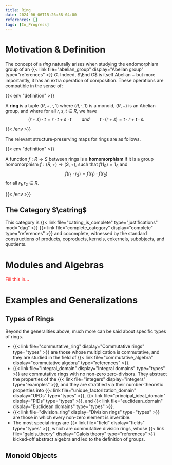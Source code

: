 ```yaml
---
title: Ring
date: 2024-06-06T15:26:58-04:00
references: []
tags: [In_Progress]
---
```


# Motivation & Definition

The concept of a *ring* naturally arises when studying the endomorphism group of an {{< link file="abelian_group" display="Abelian group" type="references" >}} $G$. Indeed, $\End G$ is itself Abelian $-$ but more importantly, it has an extra operation of composition. These operations are compatible in the sense of:

{{< env "definition" >}}

A **ring** is a tuple $(R,+,\cdot,1)$ where $(R,\cdot,1)$ is a monoid, $(R,+)$ is an Abelian group, and where for all $r,s,t\in R$, we have
$$\begin{equation}
    (r+s)\cdot t=r\cdot t+s\cdot t\ \ \ \ \ \ \ \ \mathit{and}\ \ \ \ \ \ \ \ t\cdot(r+s)=t\cdot r+t\cdot s.
\end{equation}$$

{{< /env >}}

The relevant structure-preserving maps for rings are as follows.

{{< env "definition" >}}

A function $f:R\to S$ between rings is a **homomorphism** if it is a group homomorphism $f:(R,+)\to(S,+)$, such that $f(1_R)=1_S$ and
$$\begin{equation}
    f(r_1\cdot r_2)=f(r_1)\cdot f(r_2)
\end{equation}$$
for all $r_1,r_2\in R$.

{{< /env >}}

## The Category $\catring$

This category is {{< link file="catring_is_complete" type="justifications" mod="dag" >}} {{< link file="complete_category" display="complete" type="references" >}} and cocomplete, witnessed by the standard constructions of products, coproducts, kernels, cokernels, subobjects, and quotients.

# Modules and Algebras



<span style="color:red">Fill this in...</span>

# Examples and Generalizations

## Types of Rings

Beyond the generalities above, much more can be said about specific types of rings.
* {{< link file="commutative_ring" display="Commutative rings" type="types" >}} are those whose multiplication is commutative, and they are studied in the field of {{< link file="commutative_algebra" display="commutative algebra" type="references" >}}.
* {{< link file="integral_domain" display="Integral domains" type="types" >}} are commutative rings with no non-zero zero-divisors. They abstract the properties of the {{< link file="integers" display="integers" type="examples" >}}, and they are stratified via their number-theoretic properties into {{< link file="unique_factorization_domain" display="UFDs" type="types" >}}, {{< link file="principal_ideal_domain" display="PIDs" type="types" >}}, and {{< link file="euclidean_domain" display="Euclidean domains" type="types" >}}.
* {{< link file="division_ring" display="Division rings" type="types" >}} are those in which every non-zero element is invertible.
* The most special rings are {{< link file="field" display="fields" type="types" >}}, which are commutative division rings, whose {{< link file="galois_theory" display="Galois theory" type="references" >}} kicked-off abstract algebra and led to the definition of groups.

## Monoid Objects
